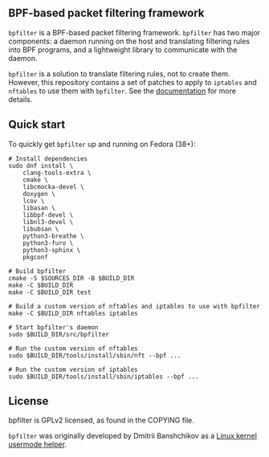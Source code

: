 BPF-based packet filtering framework
---

`bpfilter` is a BPF-based packet filtering framework. `bpfilter` has two major components: a daemon running on the host and translating filtering rules into BPF programs, and a lightweight library to communicate with the daemon.

`bpfilter` is a solution to translate filtering rules, not to create them. However, this repository contains a set of patches to apply to `iptables` and `nftables` to use them with `bpfilter`. See the [documentation](https://bpfilter.io) for more details.

## Quick start

To quickly get `bpfilter` up and running on Fedora (38+):

```shell
# Install dependencies
sudo dnf install \
    clang-tools-extra \
    cmake \
    libcmocka-devel \
    doxygen \
    lcov \
    libasan \
    libbpf-devel \
    libnl3-devel \
    libubsan \
    python3-breathe \
    python3-furo \
    python3-sphinx \
    pkgconf

# Build bpfilter
cmake -S $SOURCES_DIR -B $BUILD_DIR
make -C $BUILD_DIR
make -C $BUILD_DIR test

# Build a custom version of nftables and iptables to use with bpfilter
make -C $BUILD_DIR nftables iptables

# Start bpfilter's daemon
sudo $BUILD_DIR/src/bpfilter

# Run the custom version of nftables
sudo $BUILD_DIR/tools/install/sbin/nft --bpf ...

# Run the custom version of iptables
sudo $BUILD_DIR/tools/install/sbin/iptables --bpf ...
```

## License

bpfilter is GPLv2 licensed, as found in the COPYING file.

`bpfilter` was originally developed by Dmitrii Banshchikov as a [Linux kernel usermode helper](https://lore.kernel.org/bpf/20210829183608.2297877-1-me@ubique.spb.ru/).
